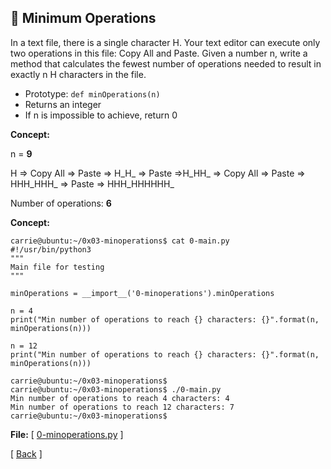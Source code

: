 ## :memo: Minimum Operations

In a text file, there is a single character H. Your text editor can execute
only two operations in this file: Copy All and Paste. Given a number n, write
a method that calculates the fewest number of operations needed to result in
exactly n H characters in the file.
- Prototype: `def minOperations(n)`
- Returns an integer
- If n is impossible to achieve, return 0

**Concept:**

n = **9**  

H => Copy All => Paste => H_H_ => Paste =>H_HH_ => Copy All => Paste => HHH_HHH_ => Paste => HHH_HHHHHH_  

Number of operations: **6**  

**Concept:**
```
carrie@ubuntu:~/0x03-minoperations$ cat 0-main.py
#!/usr/bin/python3
"""
Main file for testing
"""

minOperations = __import__('0-minoperations').minOperations

n = 4
print("Min number of operations to reach {} characters: {}".format(n, minOperations(n)))

n = 12
print("Min number of operations to reach {} characters: {}".format(n, minOperations(n)))

carrie@ubuntu:~/0x03-minoperations$
carrie@ubuntu:~/0x03-minoperations$ ./0-main.py
Min number of operations to reach 4 characters: 4
Min number of operations to reach 12 characters: 7
carrie@ubuntu:~/0x03-minoperations$
```

**File:** 
\[ [0-minoperations.py](0-minoperations.py) \]

\[ [Back](../../..#readme) \]
